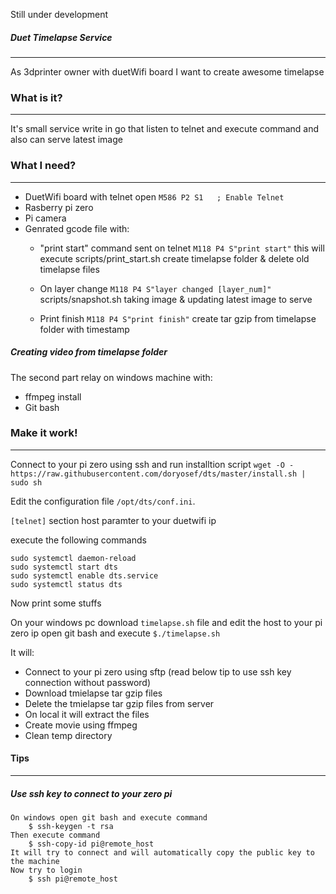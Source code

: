 Still under development

##### Duet Timelapse Service
---
As 3dprinter owner with duetWifi board I want to create awesome timelapse

### What is it?
---
It's small service write in go that listen to telnet and execute command and also can serve latest image

### What I need?
---
- DuetWifi board with telnet open
`M586 P2 S1   ; Enable Telnet`
- Rasberry pi zero
- Pi camera
- Genrated gcode file with:
  - "print start" command sent on telnet
    `M118 P4 S"print start"` 
  this will execute scripts/print_start.sh
  create timelapse folder & delete old timelapse files 

   - On layer change
    `M118 P4 S"layer changed [layer_num]"`
    scripts/snapshot.sh
    taking image & updating latest image to serve

   - Print finish 
   `M118 P4 S"print finish"` 
    create tar gzip from timelapse folder with timestamp

##### Creating video from timelapse folder
The second part relay on windows machine with:
- ffmpeg install
- Git bash 

### Make it work!
---
Connect to your pi zero using ssh
and run installtion script
`wget -O - https://raw.githubusercontent.com/doryosef/dts/master/install.sh | sudo sh`

Edit the configuration file `/opt/dts/conf.ini`.

`[telnet]` section host paramter to your duetwifi ip

execute the following commands
```
sudo systemctl daemon-reload
sudo systemctl start dts
sudo systemctl enable dts.service
sudo systemctl status dts
```
Now print some stuffs


On your windows pc download `timelapse.sh` file and edit the host to your pi zero ip
open git bash and execute `$./timelapse.sh`

It will:
- Connect to your pi zero using sftp (read below tip to use ssh key connection without password) 
- Download tmielapse tar gzip files
- Delete the tmielapse tar gzip files from server 
- On local it will extract the files 
- Create movie using ffmpeg 
- Clean temp directory

#### Tips
----
##### Use ssh key to connect to your zero pi
```
On windows open git bash and execute command
	$ ssh-keygen -t rsa
Then execute command
	$ ssh-copy-id pi@remote_host
It will try to connect and will automatically copy the public key to the machine
Now try to login
	$ ssh pi@remote_host
```